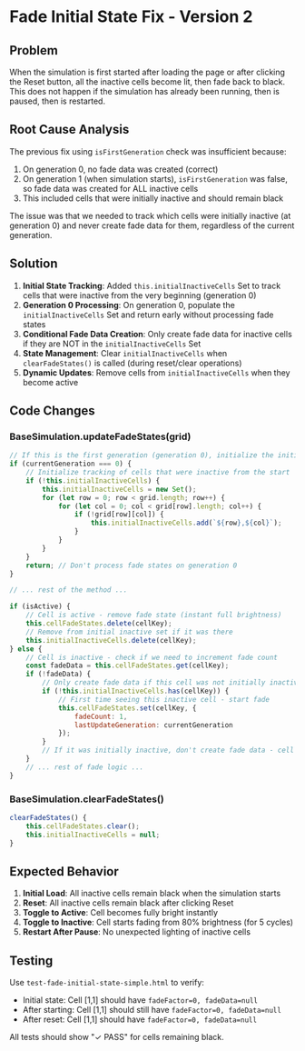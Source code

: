 # Fade Initial State Fix - Version 2

## Problem
When the simulation is first started after loading the page or after clicking the Reset button, all the inactive cells become lit, then fade back to black. This does not happen if the simulation has already been running, then is paused, then is restarted.

## Root Cause Analysis
The previous fix using `isFirstGeneration` check was insufficient because:
1. On generation 0, no fade data was created (correct)
2. On generation 1 (when simulation starts), `isFirstGeneration` was false, so fade data was created for ALL inactive cells
3. This included cells that were initially inactive and should remain black

The issue was that we needed to track which cells were initially inactive (at generation 0) and never create fade data for them, regardless of the current generation.

## Solution
1. **Initial State Tracking**: Added `this.initialInactiveCells` Set to track cells that were inactive from the very beginning (generation 0)
2. **Generation 0 Processing**: On generation 0, populate the `initialInactiveCells` Set and return early without processing fade states
3. **Conditional Fade Data Creation**: Only create fade data for inactive cells if they are NOT in the `initialInactiveCells` Set
4. **State Management**: Clear `initialInactiveCells` when `clearFadeStates()` is called (during reset/clear operations)
5. **Dynamic Updates**: Remove cells from `initialInactiveCells` when they become active

## Code Changes

### BaseSimulation.updateFadeStates(grid)
```javascript
// If this is the first generation (generation 0), initialize the initial state tracking
if (currentGeneration === 0) {
    // Initialize tracking of cells that were inactive from the start
    if (!this.initialInactiveCells) {
        this.initialInactiveCells = new Set();
        for (let row = 0; row < grid.length; row++) {
            for (let col = 0; col < grid[row].length; col++) {
                if (!grid[row][col]) {
                    this.initialInactiveCells.add(`${row},${col}`);
                }
            }
        }
    }
    return; // Don't process fade states on generation 0
}

// ... rest of the method ...

if (isActive) {
    // Cell is active - remove fade state (instant full brightness)
    this.cellFadeStates.delete(cellKey);
    // Remove from initial inactive set if it was there
    this.initialInactiveCells.delete(cellKey);
} else {
    // Cell is inactive - check if we need to increment fade count
    const fadeData = this.cellFadeStates.get(cellKey);
    if (!fadeData) {
        // Only create fade data if this cell was not initially inactive
        if (!this.initialInactiveCells.has(cellKey)) {
            // First time seeing this inactive cell - start fade
            this.cellFadeStates.set(cellKey, {
                fadeCount: 1,
                lastUpdateGeneration: currentGeneration
            });
        }
        // If it was initially inactive, don't create fade data - cell remains black
    }
    // ... rest of fade logic ...
}
```

### BaseSimulation.clearFadeStates()
```javascript
clearFadeStates() {
    this.cellFadeStates.clear();
    this.initialInactiveCells = null;
}
```

## Expected Behavior
1. **Initial Load**: All inactive cells remain black when the simulation starts
2. **Reset**: All inactive cells remain black after clicking Reset
3. **Toggle to Active**: Cell becomes fully bright instantly
4. **Toggle to Inactive**: Cell starts fading from 80% brightness (for 5 cycles)
5. **Restart After Pause**: No unexpected lighting of inactive cells

## Testing
Use `test-fade-initial-state-simple.html` to verify:
- Initial state: Cell [1,1] should have `fadeFactor=0, fadeData=null`
- After starting: Cell [1,1] should still have `fadeFactor=0, fadeData=null`
- After reset: Cell [1,1] should have `fadeFactor=0, fadeData=null`

All tests should show "✓ PASS" for cells remaining black. 